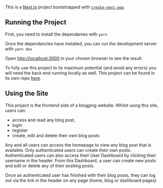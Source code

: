 This is a [Next.js](https://nextjs.org/) project bootstrapped with [`create-next-app`](https://github.com/vercel/next.js/tree/canary/packages/create-next-app).

## Running the Project

First, you need to install the dependanies with ```yarn```

Once the dependancies have installed, you can run the development server with ```yarn dev```

Open [http://localhost:3000](http://localhost:3000) in your chosen browser to see the result.

To fully use this project to its maximum potential (and avoid any errors) you will need the back end running locally as well. This project can be found in its own repo [here](https://github.com/Reece-Morgan/BlogSite-API).

## Using the Site

This project is the frontend side of a blogging website. Whilst using this site, users can:
- access and read any blog post,
- login
- register
- create, edit and delete their own blog posts

Any and all users can access the homepage to view any blog post that is available. Only authenticated users can create their own posts. Authenticated users can also access 
their User Dashboard by clicking their username in the header. From this Dashboard, a user can create new posts and edit or delete any of their exsiting posts.

Once an authenticated user has finished with their blog posts, they can log out via the link in the header on any page (home, blog or dashboard pages)
